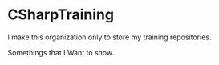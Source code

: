 # CSharpTraining

I make this organization only to store my training repositories.

Somethings that I Want to show.
